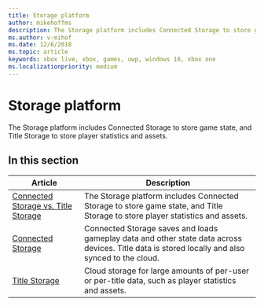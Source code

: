 ```yaml
---
title: Storage platform
author: mikehoffms
description: The Storage platform includes Connected Storage to store game state, and Title Storage to store player statistics and assets.
ms.author: v-mihof
ms.date: 12/6/2018
ms.topic: article
keywords: xbox live, xbox, games, uwp, windows 10, xbox one
ms.localizationpriority: medium
---
```


# Storage platform

The Storage platform includes Connected Storage to store game state, and Title Storage to store player statistics and assets.


## In this section

| Article | Description |
|---------|-------------|
| [Connected Storage vs. Title Storage](connected-storage-vs-title-storage.md) | The Storage platform includes Connected Storage to store game state, and Title Storage to store player statistics and assets. |
| [Connected Storage](connected-storage/connected-storage.md) | Connected Storage saves and loads gameplay data and other state data across devices. Title data is stored locally and also synced to the cloud. |
| [Title Storage](xbox-live-title-storage/xbl-title-storage.md) | Cloud storage for large amounts of per-user or per-title data, such as player statistics and assets. |
